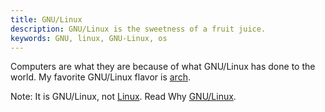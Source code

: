 ```yaml
---
title: GNU/Linux
description: GNU/Linux is the sweetness of a fruit juice.
keywords: GNU, linux, GNU-Linux, os
---
```

Computers are what they are because of what GNU/Linux has done to the world. My favorite GNU/Linux flavor is [arch](../archlinux/).

Note: It is GNU/Linux, not [Linux](../linux/). Read Why [GNU/Linux](https://www.gnu.org/gnu/why-gnu-linux.html).
